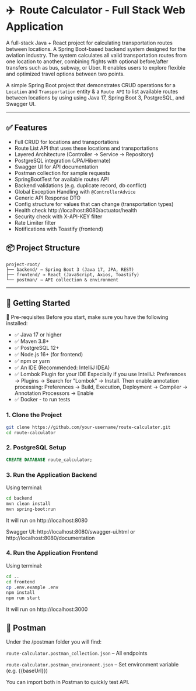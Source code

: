 # ✈️ ️ Route Calculator - Full Stack Web Application
A full-stack Java + React project for calculating transportation routes between locations. A Spring Boot-based backend system designed for the aviation industry. The system calculates all valid transportation routes from one location to another, combining flights with optional before/after transfers such as bus, subway, or Uber. It enables users to explore flexible and optimized travel options between two points.

A simple Spring Boot project that demonstrates CRUD operations for a `Location` and `Transportation` entity & a `Route API` to list available routes between locations by using using Java 17, Spring Boot 3, PostgreSQL, and Swagger UI.

---
## ✅ Features

- Full CRUD for locations and transportations
- Route List API that uses these locations and transportations
- Layered Architecture (Controller → Service → Repository)
- PostgreSQL integration (JPA/Hibernate)
- Swagger UI for API documentation
- Postman collection for sample requests
- SpringBootTest for available routes API
- Backend validations (e.g. duplicate record, db conflict)
- Global Exception Handling with `@ControllerAdvice`
- Generic API Response DTO
- Config structure for values that can change (transportation types)
- Health check http://localhost:8080/actuator/health
- Security check with X-API-KEY filter
- Rate Limiter filter
- Notifications with Toastify (frontend)

## 📦 Project Structure
```
project-root/
├── backend/ → Spring Boot 3 (Java 17, JPA, REST)
├── frontend/ → React (JavaScript, Axios, Toastify)
└── postman/ → API collection & environment
```
---

## 🚀 Getting Started

🔧 Pre-requisites
Before you start, make sure you have the following installed:

- ✅ Java 17 or higher
- ✅ Maven 3.8+
- ✅ PostgreSQL 12+
- ✅ Node.js 16+ (for frontend)
- ✅ npm or yarn
- ✅ An IDE (Recommended: IntelliJ IDEA)
- ✅ Lombok Plugin for your IDE
Especially if you use IntelliJ:
Preferences → Plugins → Search for "Lombok" → Install.
Then enable annotation processing:
Preferences → Build, Execution, Deployment → Compiler → Annotation Processors → Enable
- ✅ Docker - to run tests

### 1. Clone the Project
```bash
git clone https://github.com/your-username/route-calculator.git
cd route-calculator
```
### 2. PostgreSQL Setup
```sql
CREATE DATABASE route_calculator;
```

### 3. Run the Application Backend
   Using terminal:
   ```bash
   cd backend
   mvn clean install
   mvn spring-boot:run
   ```
It will run on http://localhost:8080

Swagger UI: http://localhost:8080/swagger-ui.html or http://localhost:8080/documentation

### 4. Run the Application Frontend
Using terminal:
   ```bash
   cd ..
   cd frontend
   cp .env.example .env
   npm install
   npm run start
   ```
It will run on http://localhost:3000

## 🧭 Postman
Under the /postman folder you will find:

`route-calculator.postman_collection.json` – All endpoints

`route-calculator.postman_environment.json` – Set environment variable (e.g. {{baseUrl}})

You can import both in Postman to quickly test API.

